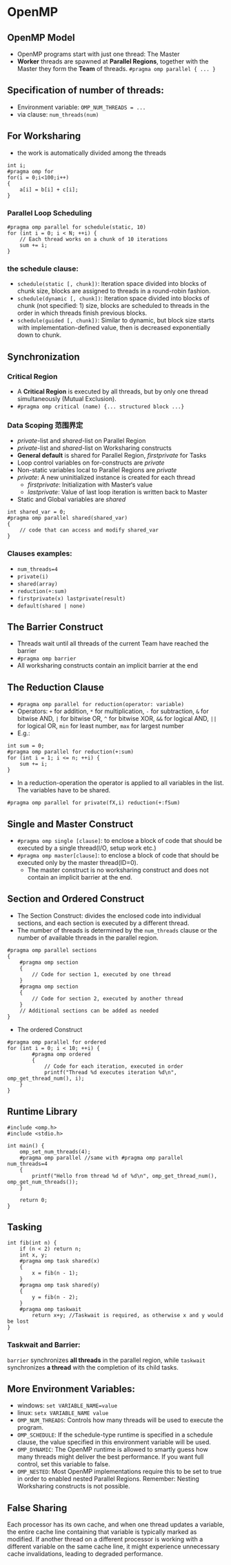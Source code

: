 # OpenMP

## OpenMP Model
+ OpenMP programs start with just one thread: The Master
+ **Worker** threads are spawned
at **Parallel Regions**, together
with the Master they form the
**Team** of threads.
`#pragma omp parallel { ... }`

## Specification of number of threads:
+ Environment variable: `OMP_NUM_THREADS = ...`
+ via clause: `num_threads(num)`

## For Worksharing
+ the work is automatically divided among the threads
```
int i;
#pragma omp for
for(i = 0;i<100;i++)
{
    a[i] = b[i] + c[i];
}
```
### Parallel Loop Scheduling
```
#pragma omp parallel for schedule(static, 10)
for (int i = 0; i < N; ++i) {
    // Each thread works on a chunk of 10 iterations
    sum += i;
}
```

### the schedule clause:
  + `schedule(static [, chunk])`: Iteration space divided into blocks of chunk size, blocks are assigned to threads in a round-robin fashion.
  + `schedule(dynamic [, chunk])`: Iteration space divided into blocks of chunk (not specified: 1) size, blocks are scheduled to threads in the order in which threads finish previous blocks.
  + `schedule(guided [, chunk])`: Similar to dynamic, but block size starts with implementation-defined value, then is decreased exponentially down to chunk.

## Synchronization
### Critical Region
+ A **Critical Region** is executed by all threads, but by only one thread simultaneously (Mutual Exclusion).
+ `#pragma omp critical (name) {... structured block ...}`

### Data Scoping 范围界定
+ *private*-list and *shared*-list on Parallel Region
+ *private*-list and *shared*-list on Worksharing constructs
+ **General default** is shared for Parallel Region, *firstprivate* for Tasks
+ Loop control variables on for-constructs are *private*
+ Non-static variables local to Parallel Regions are *private*
+ *private*: A new uninitialized instance is created for each thread
  + *firstprivate*: Initialization with Master‘s value
  + *lastprivate*: Value of last loop iteration is written back to Master
+ Static and Global variables are *shared*

```
int shared_var = 0;
#pragma omp parallel shared(shared_var)
{
    // code that can access and modify shared_var
}
```
### Clauses examples:
+ `num_threads=4`
+ `private(i)`
+ `shared(array)`
+ `reduction(+:sum)`
+ `firstprivate(x) lastprivate(result)`
+ `default(shared | none)`

## The Barrier Construct
+ Threads wait until all threads of the current Team have reached the barrier
+ `#pragma omp barrier`
+ All worksharing constructs contain an implicit barrier at the end

## The Reduction Clause
+ `#pragma omp parallel for reduction(operator: variable)`
+ Operators:  `+` for addition, `*` for multiplication, `-` for subtraction, `&` for bitwise AND, `|` for bitwise OR, `^` for bitwise XOR, `&&` for logical AND, `||` for logical OR, `min` for least number, `max` for largest number
+ E.g.: 
```
int sum = 0; 
#pragma omp parallel for reduction(+:sum) 
for (int i = 1; i <= n; ++i) {
    sum += i;
}
```
+ In a reduction-operation the operator is applied to all variables in the list. The variables have to be shared.

`#pragma omp parallel for private(fX,i) reduction(+:fSum)`

## Single and Master Construct
+ `#pragma omp single [clause]`: to enclose a block of code that should be executed by a single thread(I/O, setup work etc.)
+ `#pragma omp master[clause]`: to enclose a block of code that should be executed only by the master thread(ID=0).
  + The master construct is no worksharing construct and does not contain an implicit barrier at the end.

## Section and Ordered Construct
+ The Section Construct: divides the enclosed code into individual sections, and each section is executed by a different thread. 
+ The number of threads is determined by the `num_threads` clause or the number of available threads in the parallel region.
```
#pragma omp parallel sections
{
    #pragma omp section
    {
        // Code for section 1, executed by one thread
    }
    #pragma omp section
    {
        // Code for section 2, executed by another thread
    }
    // Additional sections can be added as needed
}
```
+ The ordered Construct
```
#pragma omp parallel for ordered
for (int i = 0; i < 10; ++i) {
        #pragma omp ordered
        {
            // Code for each iteration, executed in order
            printf("Thread %d executes iteration %d\n", omp_get_thread_num(), i);
    }
}
```

## Runtime Library
```
#include <omp.h>
#include <stdio.h>

int main() {
    omp_set_num_threads(4); 
    #pragma omp parallel //same with #pragma omp parallel num_threads=4
    {
        printf("Hello from thread %d of %d\n", omp_get_thread_num(), omp_get_num_threads());
    }

    return 0;
}
```

## Tasking
```
int fib(int n) {
    if (n < 2) return n;
    int x, y;
    #pragma omp task shared(x)
    {
        x = fib(n - 1);
    }
    #pragma omp task shared(y)
    {
        y = fib(n - 2);
    }
    #pragma omp taskwait
        return x+y; //Taskwait is required, as otherwise x and y would be lost
}
```

### Taskwait and Barrier:
`barrier` synchronizes **all threads** in the parallel region, while `taskwait` synchronizes **a thread** with the completion of its child tasks.

## More Environment Variables:
+ windows: `set VARIABLE_NAME=value`
+ linux: `setx VARIABLE_NAME value`
+ `OMP_NUM_THREADS`: Controls how many threads will be used to execute the program.
+ `OMP_SCHEDULE`: If the schedule-type runtime is specified in a schedule clause, the value specified in this environment variable will be used.
+ `OMP_DYNAMIC`: The OpenMP runtime is allowed to smartly guess how many threads might deliver the best performance. If you want full control, set this variable to false.
+ `OMP_NESTED`: Most OpenMP implementations require this to be set
to true in order to enabled nested Parallel Regions. Remember:
Nesting Worksharing constructs is not possible.

## False Sharing
Each processor has its own cache, and when one thread updates a variable, the entire cache line containing that variable is typically marked as modified. If another thread on a different processor is working with a different variable on the same cache line, it might experience unnecessary cache invalidations, leading to degraded performance.